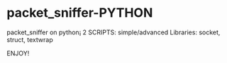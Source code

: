 # packet_sniffer-PYTHON
packet_sniffer on python¡
2 SCRIPTS: simple/advanced
Libraries: socket, struct, textwrap

ENJOY!
